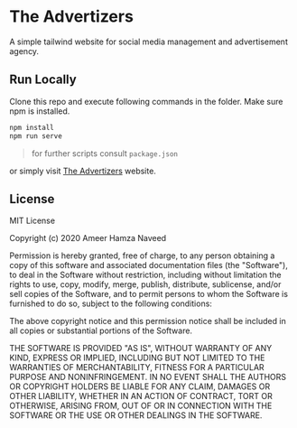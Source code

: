 # The Advertizers
A simple tailwind website for social media management and advertisement agency.


## Run Locally

Clone this repo and execute following commands in the folder.
Make sure npm is installed.

```bash
npm install
npm run serve
```

> for further scripts consult `package.json`

or simply visit [The Advertizers](https://www.theadvertizers.com/) website.

## License

MIT License

Copyright (c) 2020 Ameer Hamza Naveed

Permission is hereby granted, free of charge, to any person obtaining a copy
of this software and associated documentation files (the "Software"), to deal
in the Software without restriction, including without limitation the rights
to use, copy, modify, merge, publish, distribute, sublicense, and/or sell
copies of the Software, and to permit persons to whom the Software is
furnished to do so, subject to the following conditions:

The above copyright notice and this permission notice shall be included in all
copies or substantial portions of the Software.

THE SOFTWARE IS PROVIDED "AS IS", WITHOUT WARRANTY OF ANY KIND, EXPRESS OR
IMPLIED, INCLUDING BUT NOT LIMITED TO THE WARRANTIES OF MERCHANTABILITY,
FITNESS FOR A PARTICULAR PURPOSE AND NONINFRINGEMENT. IN NO EVENT SHALL THE
AUTHORS OR COPYRIGHT HOLDERS BE LIABLE FOR ANY CLAIM, DAMAGES OR OTHER
LIABILITY, WHETHER IN AN ACTION OF CONTRACT, TORT OR OTHERWISE, ARISING FROM,
OUT OF OR IN CONNECTION WITH THE SOFTWARE OR THE USE OR OTHER DEALINGS IN THE
SOFTWARE.
